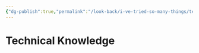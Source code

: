 ```yaml
---
{"dg-publish":true,"permalink":"/look-back/i-ve-tried-so-many-things/technical-knowledge/","noteIcon":"","created":"2025-10-09T21:04:06.869+02:00","updated":"2025-10-22T21:03:47.466+02:00"}
---
```


# Technical Knowledge







































